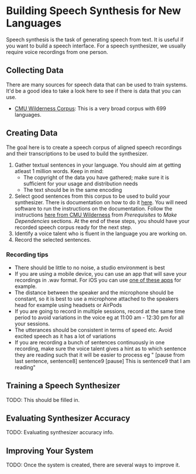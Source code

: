 # Building Speech Synthesis for New Languages

Speech synthesis is the task of generating speech from text. It is useful if you want to build a speech interface.
For a speech synthesizer, we usually require voice recordings from one person.

## Collecting Data

There are many sources for speech data that can be used to train systems. It'd be a good idea to take a look here to see if there is data that you can use.

* [CMU Wilderness Corpus](https://github.com/festvox/datasets-CMU_Wilderness): This is a very broad corpus with 699 languages.

## Creating Data
The goal here is to create a speech corpus of aligned speech recordings and their transcriptions to be used to build the synthesizer. 
1. Gather textual sentences in your language. You should aim at getting atleast 1 million words. Keep in mind:
   - The copyright of the data you have gathered; make sure it is sufficient for your usage and distribution needs
   - The text should be in the same encoding
2. Select good sentences from this corpus to be used  to build your synthesizer. There is documentation on how to do it [here](http://festvox.org/bsv/c2176.html).
You will need software to run the instructions on the documentation. Follow the instructions [here from CMU Wilderness](https://github.com/festvox/datasets-CMU_Wilderness) from *Prerequisites* to *Make Dependencies* sections.
At the end of these steps, you should have your recorded speech corpus ready for the next step.
3. Identify a voice talent who is fluent in the language you are working on.
4. Record the selected sentences.
### Recording tips
* There should be little to no noise, a studio environment is best
* If you are using a mobile device, you can use an app that will save your recordings in .wav format. For iOS you can use [one of these apps](https://www.iosappweekly.com/record-sound-mp3-wav-format-iphone/) for example.
* The distance between the speaker and the microphone should be constant, so it is best to use a microphone attached to the speakers head for example using headsets or AirPods
* If you are going to record in multiple sessions, record at the same time period to avoid variations in the voice eg at 11:00 am - 12:30 pm for all your sessions.
* The utterances should be consistent in terms of speed etc. Avoid excited speech as it has a lot of variations
* If you are recording a bunch of sentences continuously in one recording, make sure the voice talent gives a hint as to which sentence they are reading such that it will be easier to process eg " [pause from last sentence, sentence8] sentence9 [pause] This is sentence9 that I am reading"
## Training a Speech Synthesizer


TODO: This should be filled in.

## Evaluating Synthesizer Accuracy

TODO: Evaluating synthesizer accuracy info.

## Improving Your System

TODO: Once the system is created, there are several ways to improve it.
